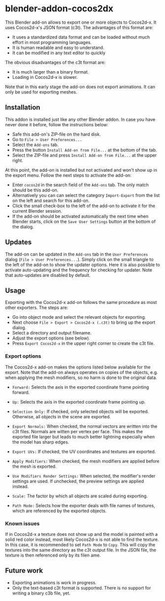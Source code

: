 # blender-addon-cocos2dx

This Blender add-on allows to export one or more objects to Cocos2d-x. It
uses Cocos2d-x's JSON format (c3t). The advantages of this format are:
* It uses a standardized data format and can be loaded without much effort in
  most programming languages.
* It is human readable and easy to understand.
* It can be modified in any text editor to quickly

The obvious disadvantages of the c3t format are:
* It is much larger than a binary format.
* Loading in Cocos2d-x is slower.

Note that in this early stage the add-on does not export animations. It can
only be used for exporting meshes.

## Installation

This addon is installed just like any other Blender addon. In case you have never done
it before, follow the instructions below:

* Safe this add-on's ZIP-file on the hard disk.
* Go to ``File > User Preferences...``
* Select the ``Add-ons`` tab.
* Press the button ``Install Add-on from File...`` at the bottom of the tab.
* Select the ZIP-file and press ``Install Add-on from File...`` at the upper right.

At this point, the add-on is installed but not activated and won't show up in the
export menu. Follow the next steps to activate the add-on:
* Enter ``cocos2d`` in the search field of the ``Add-ons`` tab. The only match should be this add-on.
* Alternatively you can can select the category ``Import-Export`` from the list on the left and search for this add-on.
* Click the small check-box to the left of the add-on to activate it for the current Blender session.
* If the add-on should be activated automatically the next time when Blender starts, click on the
  ``Save User Settings`` button at the bottom of the dialog.

## Updates

The add-on can be updated in the ``Add-ons`` tab in the ``User Preferences``
dialog (``File > User Preferences...``).
Simply click on the small triangle to the left of the add-on to show the updater
options. Here it is also possible to activate auto-updating and the frequency
for checking for updater. Note that auto-updates are disabled by default.

## Usage

Exporting with the Cocos2d-x add-on follows the same procedure as most other
exporters. The steps are:

* Go into object mode and select the relevant objects for exporting.
* Next choose ``File > Export > Cocos2d-x (.c3t)`` to bring up the export dialog.
* Select a directory and output filename.
* Adjust the export options (see below).
* Press ``Export Cocos2d-x`` in the upper right corner to create the c3t file.

### Export options

The Cocos2d-x add-on makes the options listed below available for the export.
Note that the add-on always operates on copies of the objects, e.g. when
applying the mesh modifiers, so no harm is done to the original data.

* ``Forward:`` Selects the axis in the exported coordinate frame pointing forward.

* ``Up:`` Selects the axis in the exported coordinate frame pointing up.

* ``Selection Only:`` If checked, only selected objects will be exported. Otherwise, all objects in the scene
  are exported.

* ``Export Normals:`` When checked, the normal vectors are written into the c3t files. Normals are witten per
  vertex per face. This makes the exported file larger but leads to much better lightning especially when the
  model has sharp edges.

* ``Export UVs:`` If checked, the UV coordinates and textures are exported.

* ``Apply Modifiers:`` When checked, the mesh modifiers are applied before the mesh is
  exported.

* ``Use Modifiers Render Settings:`` When selected, the modifier's render settings are
  used. If unchecked, the preview settings are applied instead.

* ``Scale:`` The factor by which all objects are scaled during exporting.

* ``Path Mode:`` Selects how the exporter deals with file names of textures, which
  are referenced by the exported objects.

### Known issues

If in Cocos2d-x a texture does not show up and the model is painted with a solid red color instead, most likely
Cocos2d-x is not able to find the texture. In this case, it is recommended to set ``Path Mode`` to ``Copy``. This will copy the
textures into the same directory as the c3t output file. In the JSON file, the texture is then referenced only
by its filen ame.

## Future work

* Exporting animations is work in progress.
* Only the text-based c3t format is supported. There is no support for writing a binary c3b file, yet.
